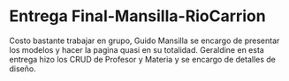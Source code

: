 # Entrega Final-Mansilla-RioCarrion

Costo bastante trabajar en grupo, Guido Mansilla se encargo de presentar los modelos y hacer la pagina quasi en su totalidad. Geraldine en esta entrega hizo los CRUD de Profesor y Materia y se encargo de detalles de diseño.

